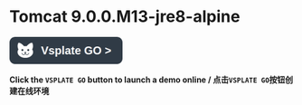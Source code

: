 # Tomcat 9.0.0.M13-jre8-alpine

<a href="https://www.vsplate.com/?docker-compose=https://github.com/vsplate/dcenvs/tomcat/9.0.0.M13-jre8-alpine"><img alt="VSPLATE GO" src="https://raw.githubusercontent.com/vsplate/images/master/vsgo_btn.png" width="200px"></a>

**Click the `VSPLATE GO` button to launch a demo online / 点击`VSPLATE GO`按钮创建在线环境**